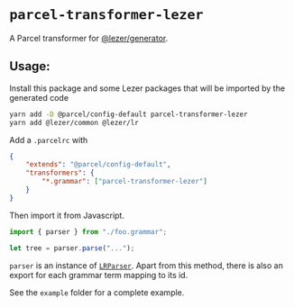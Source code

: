 # `parcel-transformer-lezer`

A Parcel transformer for [@lezer/generator](https://github.com/lezer-parser/generator).

## Usage:

Install this package and some Lezer packages that will be imported by the generated code

```sh
yarn add -D @parcel/config-default parcel-transformer-lezer
yarn add @lezer/common @lezer/lr
```

Add a `.parcelrc` with

```json
{
	"extends": "@parcel/config-default",
	"transformers": {
		"*.grammar": ["parcel-transformer-lezer"]
	}
}
```

Then import it from Javascript.

```js
import { parser } from "./foo.grammar";

let tree = parser.parse("...");
```

`parser` is an instance of [`LRParser`](https://lezer.codemirror.net/docs/ref/#lr.LRParser). Apart from this method, there is also an export for each grammar term mapping to its id.

See the `example` folder for a complete example.

